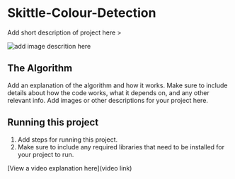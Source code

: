 # Skittle-Colour-Detection

 Add short description of project here > 

![add image descrition here]((https://hips.hearstapps.com/hmg-prod/images/skittles-candy-3-pound-bag-1613163635.jpg))

## The Algorithm

Add an explanation of the algorithm and how it works. Make sure to include details about how the code works, what it depends on, and any other relevant info. Add images or other descriptions for your project here. 

## Running this project

1. Add steps for running this project.
2. Make sure to include any required libraries that need to be installed for your project to run.

[View a video explanation here](video link)
